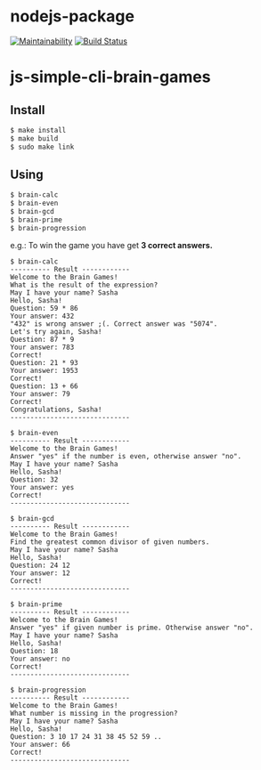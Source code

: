 # nodejs-package
[![Maintainability](https://api.codeclimate.com/v1/badges/79406b35c88d69cc1cf5/maintainability)](https://codeclimate.com/github/sashavatamanyuk/brain-games/maintainability)
[![Build Status](https://travis-ci.com/sashavatamanyuk/brain-games.svg?branch=master)](https://travis-ci.com/sashavatamanyuk/brain-games)

# js-simple-cli-brain-games

## Install

```sh
$ make install
$ make build
$ sudo make link
```

## Using

```sh
$ brain-calc
$ brain-even
$ brain-gcd
$ brain-prime
$ brain-progression
```

e.g.:
To win the game you have get **3 correct answers.**
```
$ brain-calc
---------- Result ------------
Welcome to the Brain Games!
What is the result of the expression?
May I have your name? Sasha 
Hello, Sasha!
Question: 59 * 86
Your answer: 432
"432" is wrong answer ;(. Correct answer was "5074".
Let's try again, Sasha!
Question: 87 * 9
Your answer: 783          
Correct!
Question: 21 * 93
Your answer: 1953
Correct!
Question: 13 + 66
Your answer: 79 
Correct!
Congratulations, Sasha!
------------------------------
```

```
$ brain-even
---------- Result ------------
Welcome to the Brain Games!
Answer "yes" if the number is even, otherwise answer "no".
May I have your name? Sasha 
Hello, Sasha!
Question: 32
Your answer: yes 
Correct!
------------------------------
```

```
$ brain-gcd
---------- Result ------------
Welcome to the Brain Games!
Find the greatest common divisor of given numbers.
May I have your name? Sasha 
Hello, Sasha!
Question: 24 12
Your answer: 12 
Correct!
------------------------------
```

```
$ brain-prime
---------- Result ------------
Welcome to the Brain Games!
Answer "yes" if given number is prime. Otherwise answer "no".
May I have your name? Sasha 
Hello, Sasha!
Question: 18
Your answer: no 
Correct!
------------------------------
```

```
$ brain-progression
---------- Result ------------
Welcome to the Brain Games!
What number is missing in the progression?
May I have your name? Sasha 
Hello, Sasha!
Question: 3 10 17 24 31 38 45 52 59 .. 
Your answer: 66
Correct!
------------------------------
```
